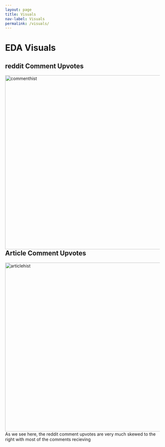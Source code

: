 ```yaml
---
layout: page
title: Visuals
nav-label: Visuals
permalink: /visuals/
---
```

<h1>EDA Visuals</h1>
<h2>reddit Comment Upvotes</h2>
<img style="float: right;" img width="564" alt="commenthist" src="https://cloud.githubusercontent.com/assets/14127328/11674647/d9766aa2-9df0-11e5-9dcd-f2b329fe74ec.png">

<h2>Article Comment Upvotes</h2>
<img style="float: left;" img width="547" alt="articlehist" src="https://cloud.githubusercontent.com/assets/14127328/11675183/ae49c2c0-9df5-11e5-9184-fff5553ceba0.png">

As we see here, the reddit comment upvotes are very much skewed to the right with most of the comments recieving 

